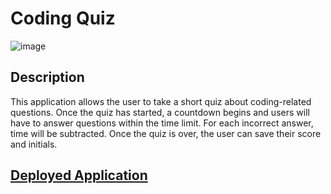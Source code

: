 # Coding Quiz

![image](https://user-images.githubusercontent.com/112898278/221047582-5e27b91a-5228-4790-a88f-5fe811604049.png)


## Description

This application allows the user to take a short quiz about coding-related questions.  Once the quiz has started, a countdown begins and users will have to answer questions within the time limit.  For each incorrect answer, time will be subtracted.  Once the quiz is over, the user can save their score and initials.

## [Deployed Application]()
